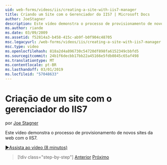 ```yaml
---
uid: web-forms/videos/iis/creating-a-site-with-iis7-manager
title: Criando um Site com o Gerenciador do IIS7 | Microsoft Docs
author: JoeStagner
description: Este vídeo demonstra o processo de provisionamento de novos sites da web com o IIS7.
ms.author: riande
ms.date: 03/09/2009
ms.assetid: f52814a3-b458-415c-ab9f-b0f904c48705
msc.legacyurl: /web-forms/videos/iis/creating-a-site-with-iis7-manager
msc.type: video
ms.openlocfilehash: 818a2d4a896730c54720df898fa6152349cbbfd5
ms.sourcegitcommit: 24b1f6decbb17bb22a45166e5fdb0845c65af498
ms.translationtype: MT
ms.contentlocale: pt-BR
ms.lasthandoff: 03/01/2019
ms.locfileid: "57048633"
---
```

<a name="creating-a-site-with-iis7-manager"></a>Criação de um site com o gerenciador do IIS7
====================
por [Joe Stagner](https://github.com/JoeStagner)

Este vídeo demonstra o processo de provisionamento de novos sites da web com o IIS7.

[&#9654;Assista ao vídeo (8 minutos)](https://channel9.msdn.com/Blogs/ASP-NET-Site-Videos/creating-a-site-with-iis7-manager)

> [!div class="step-by-step"]
> [Anterior](troubleshooting-production-aspnet-apps.md)
> [Próximo](installing-ftp7.md)

